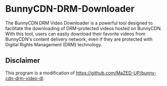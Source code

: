 # BunnyCDN-DRM-Downloader
The BunnyCDN DRM Video Downloader is a powerful tool designed to facilitate the downloading of DRM-protected videos hosted on BunnyCDN. With this tool, users can easily download their favorite videos from BunnyCDN's content delivery network, even if they are protected with Digital Rights Management (DRM) technology.

## Disclaimer
This program is a modification of https://github.com/MaZED-UP/bunny-cdn-drm-video-dl.